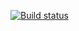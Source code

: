 [![Build status](https://ci.appveyor.com/api/projects/status/mo8dfgjnnk63sp21?svg=true)](https://ci.appveyor.com/project/AnnWolkova/apici1)